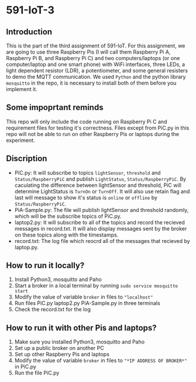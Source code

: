 # 591-IoT-3

## Introduction
This is the part of the third assignment of 591-IoT. For this assignment, we are going to use three Raspberry Pis (I will call them Raspberry Pi A, Raspberry Pi B, and Raspberry Pi C) and two computers/laptops (or one computer/laptop and one smart phone) with WiFi interfaces, three LEDs, a light dependent resistor (LDR), a potentiometer, and some general resisters to demo the MQTT communication. We used `Python` and the python library `mosquitto` in the repo, it is necessary to install both of them before you implement it. 

## Some impoprtant reminds
This repo will only include the code running on Raspberry Pi C and requirement files for testing it's correctness. Files except from PiC.py in this repo will not be able to run on other Raspberry Pis or laptops during the experiment.

## Discription
* PiC.py: It will subscribe to topics `lightSensor`, `threshold` and `Status/RaspberryPiC` and publish `LightStatus`, `Status/RaspberryPiC`. By caculating the difference between lightSensor and threshold, PiC will determine LightStatus is `TurnOn` or `TurnOff`. It will also use retain flag and last will message to show it's status is `online` or `offline` by `Status/RaspberryPiC`.
* PiA-Sample.py: The file will publish lightSensor and threshold randomly, which will be the subscribe topics of PiC.py.
* laptop2.py: It will subscribe to all of the topics and record the recieved messages in record.txt. It will also display messages sent by the broker on these topics along with the timestamps.
* record.txt: The log file which reocrd all of the messages that recieved by laptop.py.

## How to run it locally?
1. Install Python3, mosquitto and Paho
2. Start a broker in a local terminal by running `sudo service mosquitto start`
3. Modify the value of variable `broker` in files to `"localhost"`
4. Run files PiC.py laptop2.py PiA-Sample.py in three terminals
5. Check the record.txt for the log

## How to run it with other Pis and laptops?
1. Make sure you installed Python3, mosquitto and Paho
2. Set up a public broker on another PC
3. Set up other Raspberry Pis and laptops
4. Modify the value of variable `broker` in files to `"*IP ADDRESS OF BROKER*"` in PiC.py
5. Run the file PiC.py

